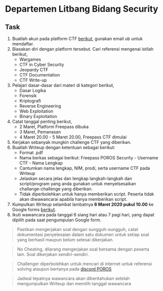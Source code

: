 # Departemen Litbang Bidang Security

## Task

1. Buatlah akun pada platform CTF [berikut](http://freepass-ctf.poros-cys.com/), gunakan email ub untuk mendaftar. 
2. Biasakan diri dengan platform tersebut. Cari referensi mengenai istilah berikut,
   - Wargames
   - CTF in Cyber Security
   - Jeopardy CTF
   - CTF Documentation
   - CTF Write-up
3. Pelajari dasar-dasar dari materi di kategori berikut,
   - Dasar Logika
   - Forensik
   - Kriptografi
   - Reverse Engineering
   - Web Exploitation
   - Binary Exploitation
4. Catat tanggal penting berikut,
   - 2 Maret, Platform Freepass dibuka
   - 3 Maret, Pemanasan
   - 4 Maret 20.00 - 5 Maret 20.00, Freepass CTF dimulai
5. Kerjakan sebanyak mungkin challenge CTF yang diberikan.
6. Buatlah Writeup dengan ketentuan sebagai berikut:
   - Format .pdf
   - Nama berkas sebagai berikut: Freepass POROS Security - Username CTF - Nama Lengkap
   - Cantumkan nama lengkap, NIM, prodi, serta username CTF pada Writeup
   - Jelaskan secara jelas dan lengkap langkah-langkah dan script/program yang anda gunakan untuk menyelsesaikan challange-challenge yang diberikan.
   - Tidak diperbolehkan untuk hanya memberikan script. Peserta tidak akan diwawancarai apabila hanya memberikan script.
8. Kumpulkan Writeup selambat lambatnya **6 Maret 2020 pukul 10.00** ke Google forms [berikut](https://forms.gle/oVhzW43VNWcfsN2c7).
9. Ikuti wawancara pada tanggal 6 siang hari atau 7 pagi hari, yang dapat dipilih pada saat pengumpulan Google form.

> Pastikan mengerjakan soal dengan sungguh-sungguh, catat dokumentasi penyelesaian dalam satu dokumen untuk setiap soal yang berhasil maupun belum selesai dikerjakan.

> No Cheating, dilarang mengerjakan soal bersama dengan peserta lain. Soal dikerjakan sendiri-sendiri.

> Challenger diperbolehkan untuk mencari di internet untuk referensi solving ataupun bertanya pada [discord POROS](https://discord.gg/QvHqMBtPv5)  
 
> Jadwal tepatnya wawancara akan diberitahukan setelah mengumpulkan Writeup dan memilih tanggal wawancara
